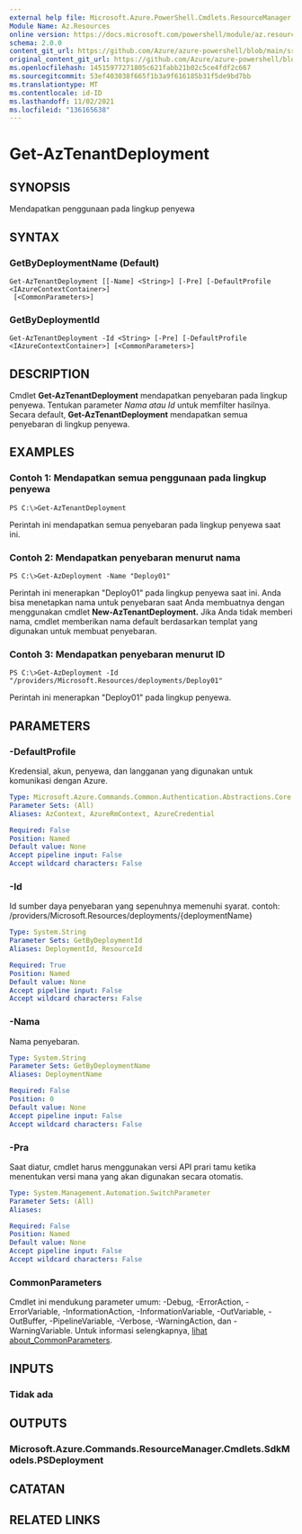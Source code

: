 ```yaml
---
external help file: Microsoft.Azure.PowerShell.Cmdlets.ResourceManager.dll-Help.xml
Module Name: Az.Resources
online version: https://docs.microsoft.com/powershell/module/az.resources/get-aztenantdeployment
schema: 2.0.0
content_git_url: https://github.com/Azure/azure-powershell/blob/main/src/Resources/Resources/help/Get-AzTenantDeployment.md
original_content_git_url: https://github.com/Azure/azure-powershell/blob/main/src/Resources/Resources/help/Get-AzTenantDeployment.md
ms.openlocfilehash: 14515977271805c621fabb21b02c5ce4fdf2c667
ms.sourcegitcommit: 53ef403038f665f1b3a9f616185b31f5de9bd7bb
ms.translationtype: MT
ms.contentlocale: id-ID
ms.lasthandoff: 11/02/2021
ms.locfileid: "136165638"
---
```

# Get-AzTenantDeployment

## SYNOPSIS
Mendapatkan penggunaan pada lingkup penyewa

## SYNTAX

### GetByDeploymentName (Default)
```
Get-AzTenantDeployment [[-Name] <String>] [-Pre] [-DefaultProfile <IAzureContextContainer>]
 [<CommonParameters>]
```

### GetByDeploymentId
```
Get-AzTenantDeployment -Id <String> [-Pre] [-DefaultProfile <IAzureContextContainer>] [<CommonParameters>]
```

## DESCRIPTION
Cmdlet **Get-AzTenantDeployment** mendapatkan penyebaran pada lingkup penyewa.
Tentukan parameter *Nama* *atau Id* untuk memfilter hasilnya.
Secara default, **Get-AzTenantDeployment** mendapatkan semua penyebaran di lingkup penyewa.

## EXAMPLES

### Contoh 1: Mendapatkan semua penggunaan pada lingkup penyewa
```
PS C:\>Get-AzTenantDeployment
```

Perintah ini mendapatkan semua penyebaran pada lingkup penyewa saat ini.

### Contoh 2: Mendapatkan penyebaran menurut nama
```
PS C:\>Get-AzDeployment -Name "Deploy01"
```

Perintah ini menerapkan "Deploy01" pada lingkup penyewa saat ini.
Anda bisa menetapkan nama untuk penyebaran saat Anda membuatnya dengan menggunakan cmdlet **New-AzTenantDeployment.**
Jika Anda tidak memberi nama, cmdlet memberikan nama default berdasarkan templat yang digunakan untuk membuat penyebaran.

### Contoh 3: Mendapatkan penyebaran menurut ID
```
PS C:\>Get-AzDeployment -Id "/providers/Microsoft.Resources/deployments/Deploy01"
```

Perintah ini menerapkan "Deploy01" pada lingkup penyewa.

## PARAMETERS

### -DefaultProfile
Kredensial, akun, penyewa, dan langganan yang digunakan untuk komunikasi dengan Azure.

```yaml
Type: Microsoft.Azure.Commands.Common.Authentication.Abstractions.Core.IAzureContextContainer
Parameter Sets: (All)
Aliases: AzContext, AzureRmContext, AzureCredential

Required: False
Position: Named
Default value: None
Accept pipeline input: False
Accept wildcard characters: False
```

### -Id
Id sumber daya penyebaran yang sepenuhnya memenuhi syarat.
contoh: /providers/Microsoft.Resources/deployments/{deploymentName}

```yaml
Type: System.String
Parameter Sets: GetByDeploymentId
Aliases: DeploymentId, ResourceId

Required: True
Position: Named
Default value: None
Accept pipeline input: False
Accept wildcard characters: False
```

### -Nama
Nama penyebaran.

```yaml
Type: System.String
Parameter Sets: GetByDeploymentName
Aliases: DeploymentName

Required: False
Position: 0
Default value: None
Accept pipeline input: False
Accept wildcard characters: False
```

### -Pra
Saat diatur, cmdlet harus menggunakan versi API prari tamu ketika menentukan versi mana yang akan digunakan secara otomatis.

```yaml
Type: System.Management.Automation.SwitchParameter
Parameter Sets: (All)
Aliases:

Required: False
Position: Named
Default value: None
Accept pipeline input: False
Accept wildcard characters: False
```

### CommonParameters
Cmdlet ini mendukung parameter umum: -Debug, -ErrorAction, -ErrorVariable, -InformationAction, -InformationVariable, -OutVariable, -OutBuffer, -PipelineVariable, -Verbose, -WarningAction, dan -WarningVariable. Untuk informasi selengkapnya, [lihat about_CommonParameters](http://go.microsoft.com/fwlink/?LinkID=113216).

## INPUTS

### Tidak ada

## OUTPUTS

### Microsoft.Azure.Commands.ResourceManager.Cmdlets.SdkModels.PSDeployment

## CATATAN

## RELATED LINKS
